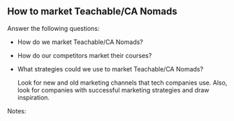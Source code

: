 ## How to market Teachable/CA Nomads

Answer the following questions:
- How do we market Teachable/CA Nomads?
- How do our competitors market their courses?
- What strategies could we use to market Teachable/CA Nomads?

  Look for new and old marketing channels that tech companies use. Also, look for companies with successful marketing strategies and draw inspiration.

 
Notes: